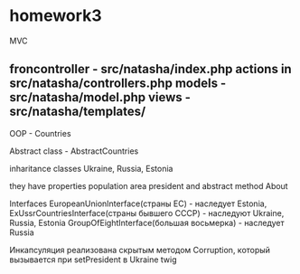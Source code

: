 homework3
=========

MVC

froncontroller - src/natasha/index.php 
actions in src/natasha/controllers.php 
models - src/natasha/model.php 
views - src/natasha/templates/
-------------------------------------
OOP - Countries

Abstract class - AbstractCountries

inharitance classes Ukraine, Russia, Estonia

they have properties 
  population 
  area 
  president and abstract method About

Interfaces 
  EuropeanUnionInterface(страны ЕС) - наследует Estonia, 
  ExUssrCountriesInterface(страны бывшего СССР) - наследуют Ukraine, Russia, Estonia 
  GroupOfEightInterface(большая восьмерка) - наследует Russia

Инкапсуляция реализована скрытым методом Corruption, который вызывается при setPresident в Ukraine
twig
